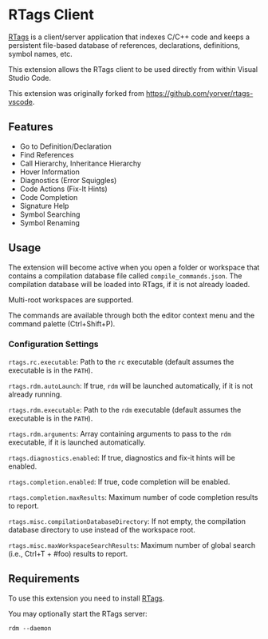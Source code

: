 # RTags Client

[RTags](https://github.com/Andersbakken/rtags) is a client/server application that indexes C/C++ code and keeps a persistent file-based database of references, declarations, definitions, symbol names, etc.

This extension allows the RTags client to be used directly from within Visual Studio Code.

This extension was originally forked from https://github.com/yorver/rtags-vscode.

## Features

* Go to Definition/Declaration
* Find References
* Call Hierarchy, Inheritance Hierarchy
* Hover Information
* Diagnostics (Error Squiggles)
* Code Actions (Fix-It Hints)
* Code Completion
* Signature Help
* Symbol Searching
* Symbol Renaming

## Usage

The extension will become active when you open a folder or workspace that contains a compilation database file called `compile_commands.json`. The compilation database will be loaded into RTags, if it is not already loaded.

Multi-root workspaces are supported.

The commands are available through both the editor context menu and the command palette (Ctrl+Shift+P).

### Configuration Settings

`rtags.rc.executable`: Path to the `rc` executable (default assumes the executable is in the `PATH`).

`rtags.rdm.autoLaunch`: If true, `rdm` will be launched automatically, if it is not already running.

`rtags.rdm.executable`: Path to the `rdm` executable (default assumes the executable is in the `PATH`).

`rtags.rdm.arguments`: Array containing arguments to pass to the `rdm` executable, if it is launched automatically.

`rtags.diagnostics.enabled`: If true, diagnostics and fix-it hints will be enabled.

`rtags.completion.enabled`: If true, code completion will be enabled.

`rtags.completion.maxResults`: Maximum number of code completion results to report.

`rtags.misc.compilationDatabaseDirectory`: If not empty, the compilation database directory to use instead of the workspace root.

`rtags.misc.maxWorkspaceSearchResults`: Maximum number of global search (i.e., Ctrl+T + #foo) results to report.

## Requirements

To use this extension you need to install [RTags](https://github.com/Andersbakken/rtags).

You may optionally start the RTags server:

    rdm --daemon
